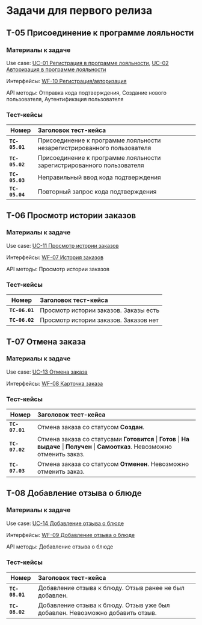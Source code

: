 # Задачи для первого релиза

## T-05 Присоединение к программе лояльности

### Материалы к задаче

Use case: [UC-01 Регистрация в программе лояльности](../requirements/uc01.md), [UC-02 Авторизация в программе лояльности](../requirements/uc02.md)

Интерфейсы: [WF-10 Регистрация/авторизация](../user_interface/wf10.md)

API методы: Отправка кода подтверждения, Создание нового пользователя, Аутентификация пользователя
### Тест-кейсы

| Номер          | Заголовок тест-кейса                                                    |
| -------------- | :---------------------------------------------------------------------- |
| **`TC-05.01`** | Присоединение к программе лояльности незарегистрированного пользователя |
| **`TC-05.02`** | Присоединение к программе лояльности зарегистрированного пользователя   |
| **`TC-05.03`** | Неправильный ввод кода подтверждения                                    |
| **`TC-05.04`** | Повторный запрос кода подтверждения                                     |

## T-06 Просмотр истории заказов

### Материалы к задаче

Use case:  [UC-11 Просмотр истории заказов](../requirements/uc11.md)

Интерфейсы: [WF-07 История заказов](../user_interface/wf07.md)

API методы: Просмотр истории заказов
### Тест-кейсы

| Номер          | Заголовок тест-кейса                  |
| -------------- | :------------------------------------ |
| **`TC-06.01`** | Просмотр истории заказов. Заказы есть |
| **`TC-06.02`** | Просмотр истории заказов. Заказов нет |

## T-07 Отмена заказа

### Материалы к задаче

Use case: [UC-13 Отмена заказа](../requirements/uc13.md)

Интерфейсы: [WF-08 Карточка заказа](../user_interface/wf08.md)

### Тест-кейсы

| Номер          | Заголовок тест-кейса                                                                                                               |
| -------------- | :--------------------------------------------------------------------------------------------------------------------------------- |
| **`TC-07.01`** | Отмена заказа со статусом **Создан**.                                                                                              |
| **`TC-07.02`** | Отмена заказа со статусами **Готовится** \| **Готов** \| **На выдаче** \| **Получен** \| **Самоотказ**. Невозможно отменить заказ. |
| **`TC-07.03`** | Отмена заказа со статусом **Отменен**. Невозможно отменить заказ.                                                                  |

## T-08 Добавление отзыва о блюде

### Материалы к задаче

Use case: [UC-14 Добавление отзыва о блюде](../requirements/uc14.md)

Интерфейсы: [WF-09 Добавление отзыва о блюде](../user_interface/wf09.md)

API методы: Добавление отзыва о блюде
### Тест-кейсы

| Номер          | Заголовок тест-кейса                                                          |
| -------------- | :---------------------------------------------------------------------------- |
| **`TC-08.01`** | Добавление отзыва к блюду. Отзыв ранее не был добавлен.                       |
| **`TC-08.02`** | Добавление отзыва к блюду. Отзыв уже был добавлен. Невозможно добавить отзыв. |

